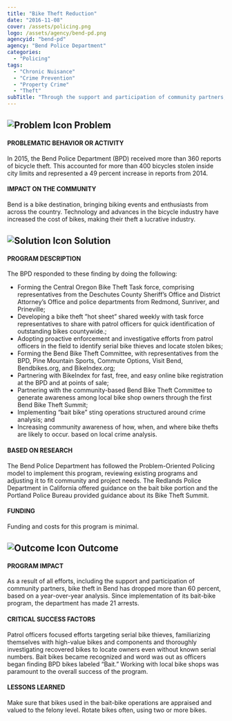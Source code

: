 ```yaml
---
title: "Bike Theft Reduction"
date: "2016-11-08"
cover: /assets/policing.png
logo: /assets/agency/bend-pd.png
agencyid: "bend-pd"
agency: "Bend Police Department"
categories:
  - "Policing"
tags:
  - "Chronic Nuisance"
  - "Crime Prevention"
  - "Property Crime"
  - "Theft"
subTitle: "Through the support and participation of community partners, in addition to a bait bike program, bike theft was reduced."
---
```


## ![Problem Icon](https://github.com/google/material-design-icons/raw/master/alert/1x_web/ic_error_outline_black_48dp.png "Problem") Problem

#### PROBLEMATIC BEHAVIOR OR ACTIVITY

In 2015, the Bend Police Department (BPD) received more than 360 reports of bicycle theft. This accounted for more than 400 bicycles stolen inside city limits and represented a 49 percent increase in reports from 2014.

#### IMPACT ON THE COMMUNITY

Bend is a bike destination, bringing biking events and enthusiasts from across the country. Technology and advances in the bicycle industry have increased the cost of bikes, making their theft a lucrative industry.

## ![Solution Icon](https://github.com/google/material-design-icons/raw/master/action/1x_web/ic_lightbulb_outline_black_48dp.png "Solution") Solution

#### PROGRAM DESCRIPTION

The BPD responded to these finding by doing the following:

- Forming the Central Oregon Bike Theft Task force, comprising representatives from the Deschutes County Sheriff’s Office and District Attorney’s Office and police departments from Redmond, Sunriver, and Prineville;
- Developing a bike theft ”hot sheet” shared weekly with task force representatives to share with patrol officers for quick identification of outstanding bikes countywide.;
- Adopting proactive enforcement and investigative efforts from patrol officers in the field to identify serial bike thieves and locate stolen bikes;
- Forming the Bend Bike Theft Committee, with representatives from the BPD, Pine Mountain Sports, Commute Options, Visit Bend, Bendbikes.org, and BikeIndex.org;
- Partnering with BikeIndex for fast, free, and easy online bike registration at the BPD and at points of sale;
- Partnering with the community-based Bend Bike Theft Committee to generate awareness among local bike shop owners through the first Bend Bike Theft Summit;
- Implementing “bait bike” sting operations structured around crime analysis; and
- Increasing community awareness of how, when, and where bike thefts are likely to occur. based on local crime analysis.

#### BASED ON RESEARCH

The Bend Police Department has followed the Problem-Oriented Policing model to implement this program, reviewing existing programs and adjusting it to fit community and project needs. The Redlands Police Department in California offered guidance on the bait bike portion and the Portland Police Bureau provided guidance about its Bike Theft Summit.

#### FUNDING

Funding and costs for this program is minimal.

## ![Outcome Icon](https://github.com/google/material-design-icons/raw/master/action/1x_web/ic_view_list_black_48dp.png "Outcome") Outcome

#### PROGRAM IMPACT

As a result of all efforts, including the support and participation of community partners, bike theft in Bend has dropped more than 60 percent, based on a year-over-year analysis. Since implementation of its bait-bike program, the department has made 21 arrests.

#### CRITICAL SUCCESS FACTORS

Patrol officers focused efforts targeting serial bike thieves, familiarizing themselves with high-value bikes and components and thoroughly investigating recovered bikes to locate owners even without known serial numbers. Bait bikes became recognized and word was out as officers began finding BPD bikes labeled “Bait.” Working with local bike shops was paramount to the overall success of the program.

#### LESSONS LEARNED

Make sure that bikes used in the bait-bike operations are appraised and valued to the felony level. Rotate bikes often, using two or more bikes.
